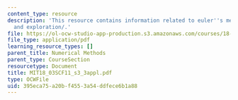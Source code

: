 ```yaml
---
content_type: resource
description: 'This resource contains information related to euler''s method: exercises
  and exploration/.'
file: https://ol-ocw-studio-app-production.s3.amazonaws.com/courses/18-03sc-differential-equations-fall-2011/395eca75a20bf4553a54ddfece6b1a88_MIT18_03SCF11_s3_3appl.pdf
file_type: application/pdf
learning_resource_types: []
parent_title: Numerical Methods
parent_type: CourseSection
resourcetype: Document
title: MIT18_03SCF11_s3_3appl.pdf
type: OCWFile
uid: 395eca75-a20b-f455-3a54-ddfece6b1a88
---
```

